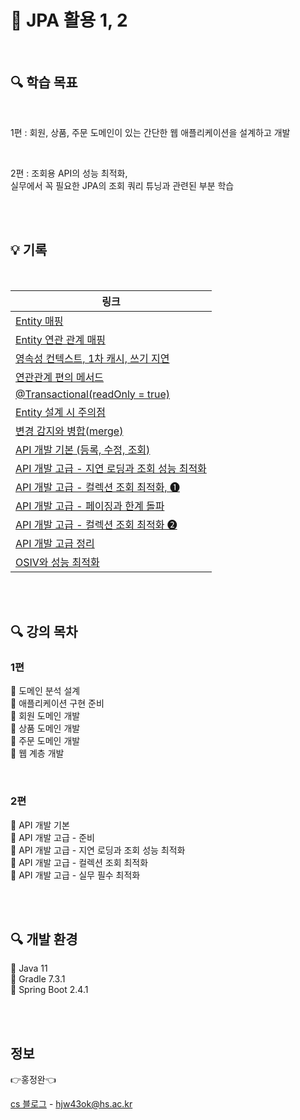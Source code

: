 # 🚩 JPA 활용 1, 2

<br>

## 🔍 학습 목표

<br/>

1편 : 회원, 상품, 주문 도메인이 있는 간단한 웹 애플리케이션을 설계하고 개발

<br/>

2편 : 조회용 API의 성능 최적화, <br/> 실무에서 꼭 필요한 JPA의 조회 쿼리 튜닝과 관련된 부분 학습

<br><br>

## 💡 기록

<br>


| 링크                                                                                                                                                                                                                                     |
|----------------------------------------------------------------------------------------------------------------------------------------------------------------------------------------------------------------------------------------|
| [Entity 매핑](https://velog.io/@daydream/Spring-JPA-Entity-%EB%A7%A4%ED%95%91) <br/>                                                                                                                                                     |
| [Entity 연관 관계 매핑](https://velog.io/@daydream/Spring-JPA-Entity-%EC%97%B0%EA%B4%80-%EA%B4%80%EA%B3%84-%EB%A7%A4%ED%95%91) <br/>                                                                                                         |
| [영속성 컨텍스트, 1차 캐시, 쓰기 지연](https://velog.io/@daydream/Spring-JPA-%EC%98%81%EC%86%8D%EC%84%B1-%EC%BB%A8%ED%85%8D%EC%8A%A4%ED%8A%B8-1%EC%B0%A8-%EC%BA%90%EC%8B%9C-%EC%93%B0%EA%B8%B0-%EC%A7%80%EC%97%B0) <br/>                             |
| [연관관계 편의 메서드](https://velog.io/@daydream/Spring-JPA-%EC%97%B0%EA%B4%80%EA%B4%80%EA%B3%84-%ED%8E%B8%EC%9D%98-%EB%A9%94%EC%84%9C%EB%93%9C) <br/>                                                                                         |
| [@Transactional(readOnly = true)](https://velog.io/@daydream/Spring-TransactionalreadOnly-true) <br/>                                                                                                                                  |
| [Entity 설계 시 주의점](https://velog.io/@daydream/Spring-JPA-Entity-%EC%84%A4%EA%B3%84%EC%8B%9C-%EC%A3%BC%EC%9D%98%EC%A0%90) <br/>                                                                                                          |
| [변경 감지와 병합(merge)](https://velog.io/@daydream/Spring-JPA-%EB%B3%80%EA%B2%BD-%EA%B0%90%EC%A7%80%EC%99%80-%EB%B3%91%ED%95%A9merge) <br/>                                                                                                 |
| [API 개발 기본 (등록, 수정, 조회)](https://velog.io/@daydream/Spring-API-%EA%B0%9C%EB%B0%9C-%EA%B8%B0%EB%B3%B8-%EB%93%B1%EB%A1%9D-%EC%88%98%EC%A0%95-%EC%A1%B0%ED%9A%8C) <br/>                                                                   |
| [API 개발 고급 - 지연 로딩과 조회 성능 최적화](https://velog.io/@daydream/Spring-JPA-API-%EA%B0%9C%EB%B0%9C-%EA%B3%A0%EA%B8%89-%EC%A7%80%EC%97%B0-%EB%A1%9C%EB%94%A9%EA%B3%BC-%EC%A1%B0%ED%9A%8C-%EC%84%B1%EB%8A%A5-%EC%B5%9C%EC%A0%81%ED%99%94) <br/> |
| [API 개발 고급 - 컬렉션 조회 최적화, ❶](https://velog.io/@daydream/Spring-JPA-API-%EA%B0%9C%EB%B0%9C-%EA%B3%A0%EA%B8%89-%EC%BB%AC%EB%A0%89%EC%85%98-%EC%A1%B0%ED%9A%8C-%EC%B5%9C%EC%A0%81%ED%99%94) <br/>                                          |
| [API 개발 고급 - 페이징과 한계 돌파](https://velog.io/@daydream/JPA-API-%EA%B0%9C%EB%B0%9C-%EA%B3%A0%EA%B8%89-%ED%8E%98%EC%9D%B4%EC%A7%95%EA%B3%BC-%ED%95%9C%EA%B3%84-%EB%8F%8C%ED%8C%8C) <br/>                                                    |
| [API 개발 고급 - 컬렉션 조회 최적화 ❷](https://velog.io/@daydream/JPA-API-%EA%B0%9C%EB%B0%9C-%EA%B3%A0%EA%B8%89-%EC%BB%AC%EB%A0%89%EC%85%98-%EC%A1%B0%ED%9A%8C-%EC%B5%9C%EC%A0%81%ED%99%94) <br/>                                                  |
| [API 개발 고급 정리](https://velog.io/@daydream/JPA-API-%EA%B0%9C%EB%B0%9C-%EA%B3%A0%EA%B8%89-%EC%A0%95%EB%A6%AC) <br/>                                                              |
| [OSIV와 성능 최적화](https://velog.io/@daydream/JPA-OSIV%EC%99%80-%EC%84%B1%EB%8A%A5-%EC%B5%9C%EC%A0%81%ED%99%94) <br/>                                                              |


<br><br>

## 🔍 강의 목차

### 1편

🔹  도메인 분석 설계 <br/>
🔹  애플리케이션 구현 준비 <br/>
🔹  회원 도메인 개발 <br/>
🔹  상품 도메인 개발 <br/>
🔹  주문 도메인 개발 <br/>
🔹  웹 계층 개발 <br/>

<br/>

### 2편

🔹  API 개발 기본 <br/>
🔹  API 개발 고급 - 준비 <br/>
🔹  API 개발 고급 - 지연 로딩과 조회 성능 최적화 <br/>
🔹  API 개발 고급 - 컬렉션 조회 최적화 <br/>
🔹  API 개발 고급 - 실무 필수 최적화 <br/>


<br><br>

## 🔍 개발 환경

🔹 Java 11 <br>
🔹 Gradle 7.3.1 <br>
🔹 Spring Boot 2.4.1 <br>

<br><br>

## 정보

👉홍정완👈

[cs 블로그](https://velog.io/@daydream) -
hjw43ok@hs.ac.kr
